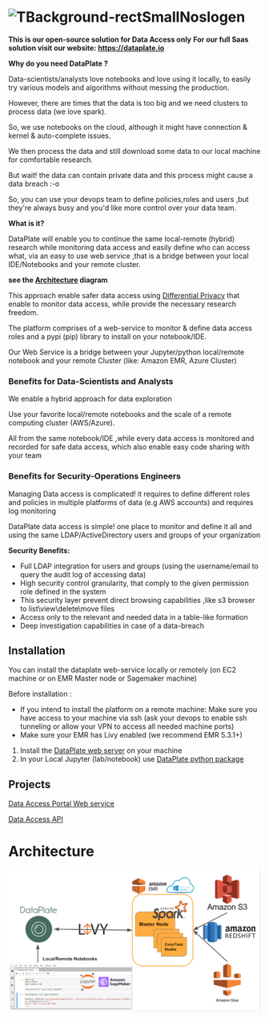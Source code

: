 ![TBackground-rectSmallNoslogen](https://user-images.githubusercontent.com/69418989/102619767-a1523400-4145-11eb-8855-2c292daf16b2.png)
========================

**This is our open-source solution for Data Access only**
**For our full Saas solution visit our website: https://dataplate.io**

**Why do you need DataPlate ?**

Data-scientists/analysts love notebooks and love using it locally, to easily try various models and algorithms without messing the production.

However, there are times that the data is too big and we need clusters to process data (we love spark).

So, we use notebooks on the cloud, although it might have connection & kernel & auto-complete issues.

We then process the data and still download some data to our local machine for comfortable research.

But wait! the data can contain private data and this process might cause a data breach :-o
 
So, you can use your devops team to define policies,roles and users ,but they're always busy and you'd like more control over your data team.

 
**What is it?**

DataPlate will enable you to continue the same local-remote (hybrid) research while monitoring data access and easily define who can access what, via an easy to use web service ,that is a bridge between your local IDE/Notebooks and your remote cluster.

**see the [Architecture](#Architecture) diagram**

This approach enable safer data access using [Differential Privacy](https://en.wikipedia.org/wiki/Differential_privacy) that enable to monitor data access, while provide the necessary research freedom.

The platform comprises of a web-service to monitor & define data access roles and a pypi (pip) library to install on your notebook/IDE.

Our Web Service is a bridge between your Jupyter/python local/remote notebook and your remote Cluster (like: Amazon EMR, Azure Cluster)

### Benefits for Data-Scientists and Analysts

We enable a hybrid approach for data exploration 

Use your favorite local/remote notebooks and the scale of a remote computing cluster (AWS/Azure).

All from the same notebook/IDE ,while every data access is monitored and recorded for safe data access, which also enable easy code sharing with your team

### Benefits for Security-Operations Engineers

Managing Data access is complicated! it requires to define different roles and policies in multiple platforms of data (e.g AWS accounts) and requires log monitoring

DataPlate data access is simple! one place to monitor and define it all and using the same LDAP/ActiveDirectory users and groups of your organization

**Security Benefits:**

* Full LDAP integration for users and groups (using the username/email to query the audit log of accessing data)
* High security control granularity, that comply to the given permission role defined in the system
* This security layer prevent direct browsing capabilities ,like s3 browser to list\view\delete\move files
* Access only to the relevant and needed data in a table-like formation
* Deep investigation capabilities in case of a data-breach

## Installation

You can install the dataplate web-service locally or remotely (on EC2 machine or on EMR Master node or Sagemaker machine)

Before installation :

* If you intend to install the platform on a remote machine: Make sure you have access to your machine via ssh (ask your devops to enable ssh tunneling or allow your VPN to access all needed machine ports)
* Make sure your EMR has Livy enabled (we recommend EMR 5.3.1+)

1. Install the [DataPlate web server](webapp/README.md) on your machine
2. In your Local Jupyter (lab/notebook) use [DataPlate python package](api/README.md)

## Projects

[Data Access Portal Web service](webapp/README.md)   

[Data Access API](api/README.md)   

# Architecture
![alt text](./webapp/dataaccess/static/img/DataplateArch_v2.png?raw=true)